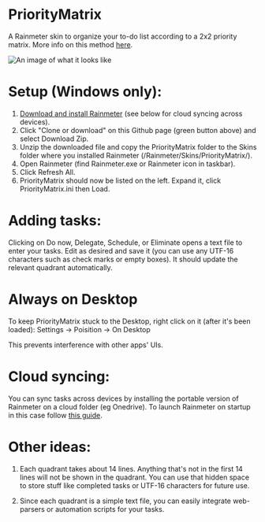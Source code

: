 # PriorityMatrix
A Rainmeter skin to organize your to-do list according to a 2x2 priority matrix. More info on this method [here](https://en.wikipedia.org/wiki/Time_management#The_Eisenhower_Method).

![An image of what it looks like](https://user-images.githubusercontent.com/53126078/70654816-f9ab4780-1c4e-11ea-86d8-a253644707e6.jpg)

# Setup (Windows only):
1. [Download and install Rainmeter](https://www.rainmeter.net) (see below for cloud syncing across devices).
2. Click "Clone or download" on this Github page (green button above) and select Download Zip.
3. Unzip the downloaded file and copy the PriorityMatrix folder to the Skins folder where you installed Rainmeter (/Rainmeter/Skins/PriorityMatrix/).
4. Open Rainmeter (find Rainmeter.exe or Rainmeter icon in taskbar).
5. Click Refresh All.
6. PriorityMatrix should now be listed on the left. Expand it, click PriorityMatrix.ini then Load.

# Adding tasks:
Clicking on Do now, Delegate, Schedule, or Eliminate opens a text file to enter your tasks. Edit as desired and save it (you can use any UTF-16 characters such as check marks or empty boxes). It should update the relevant quadrant automatically. 

# Always on Desktop
To keep PriorityMatrix stuck to the Desktop, right click on it (after it's been loaded): Settings -> Poisition -> On Desktop

This prevents interference with other apps' UIs.

# Cloud syncing:
You can sync tasks across devices by installing the portable version of Rainmeter on a cloud folder (eg Onedrive). To launch Rainmeter on startup in this case follow [this guide](https://www.howtogeek.com/208224/how-to-add-programs-files-and-folders-to-system-startup-in-windows-8.1).

# Other ideas:
1. Each quadrant takes about 14 lines. Anything that's not in the first 14 lines will not be shown in the quadrant. You can use that hidden space to store stuff like completed tasks or UTF-16 characters for future use.

2. Since each quadrant is a simple text file, you can easily integrate web-parsers or automation scripts for your tasks.
